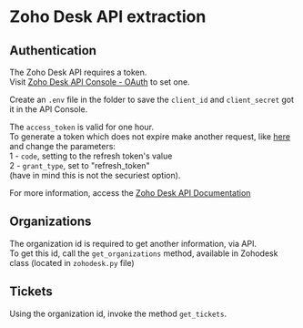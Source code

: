 # Zoho Desk API extraction

## Authentication
The Zoho Desk API requires a token.  
Visit [Zoho Desk API Console - OAuth](https://desk.zoho.com/DeskAPIDocument#OauthTokens) to set one.  

Create an `.env` file in the folder to save the `client_id` and `client_secret` got it in the API Console.  

The `access_token` is valid for one hour.  
To generate a token which does not expire make another request, like [here](https://desk.zoho.com/DeskAPIDocument#OauthTokens#GeneratingTokens) and change the parameters:  
1 - `code`, setting to the refresh token's value  
2 - `grant_type`, set to "refresh_token"  
(have in mind this is not the securiest option).  

For more information, access the [Zoho Desk API Documentation](https://desk.zoho.com/DeskAPIDocument)

## Organizations
The organization id is required to get another information, via API.\
To get this id, call the `get_organizations` method, available in Zohodesk class (located in `zohodesk.py` file)

## Tickets
Using the organization id, invoke the method `get_tickets`.

